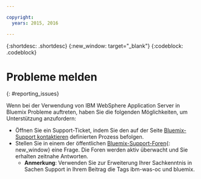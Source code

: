 ```yaml
---

copyright:
  years: 2015, 2016

---
```


{:shortdesc: .shortdesc}
{:new_window: target="_blank"}
{:codeblock: .codeblock}

# Probleme melden
{: #reporting_issues}

Wenn bei der Verwendung von IBM WebSphere Application Server in Bluemix Probleme auftreten, haben Sie die folgenden Möglichkeiten, um Unterstützung anzufordern:

* Öffnen Sie ein Support-Ticket, indem Sie den auf der Seite [Bluemix-Support kontaktieren](../..//support/index.html#contacting-support) definierten Prozess befolgen.
* Stellen Sie in einem der öffentlichen [Bluemix-Support-Foren](https://developer.ibm.com/bluemix/support/){: new_window} eine Frage. Die Foren werden aktiv überwacht und Sie erhalten zeitnahe Antworten.
  * **Anmerkung**: Verwenden Sie zur Erweiterung Ihrer Sachkenntnis in Sachen Support in Ihrem Beitrag die Tags ibm-was-oc und bluemix.
